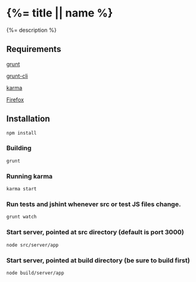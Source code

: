 # {%= title || name %}

{%= description %}

[grunt]: https://github.com/gruntjs/grunt
[grunt-cli]: https://github.com/gruntjs/grunt-cli
[karma]: https://github.com/karma-runner/karma
[Firefox]: http://www.mozilla.org/en-US/firefox

## Requirements
[grunt][]

[grunt-cli][]

[karma][]

[Firefox][]

## Installation
```
npm install
```

### Building
```
grunt
```

### Running karma
```
karma start
```

### Run tests and jshint whenever src or test JS files change.
```
grunt watch
```

### Start server, pointed at src directory (default is port 3000)
```
node src/server/app
```

### Start server, pointed at build directory (be sure to build first)
```
node build/server/app
```